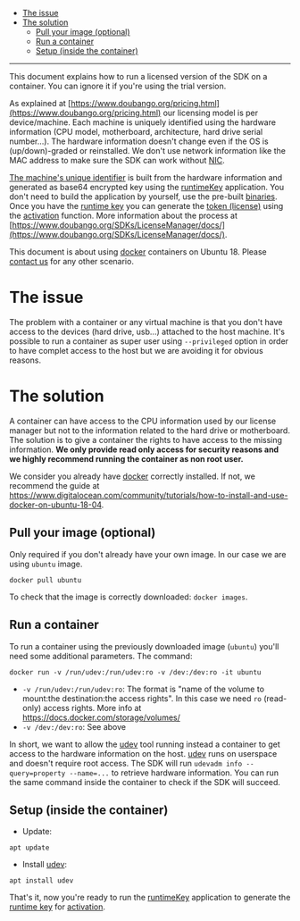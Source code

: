 - [The issue](#container-issue)
- [The solution](#container-solution)
  - [Pull your image (optional)](#container-solution-pull)
  - [Run a container](#container-solution-run)
  - [Setup (inside the container)](#container-solution-setup)

<hr />

This document explains how to run a licensed version of the SDK on a container. You can ignore it if you're using the trial version.

As explained at [https://www.doubango.org/pricing.html](https://www.doubango.org/pricing.html) our licensing model is per device/machine. 
Each machine is uniquely identified using the hardware information (CPU model, motherboard, architecture, hard drive serial number...). The hardware information doesn't change even if the OS is (up/down)-graded or reinstalled. We don't use network information like the MAC address to make sure the SDK can work without [NIC](https://en.wikipedia.org/wiki/Network_interface_controller).

[The machine's unique identifier](https://www.doubango.org/SDKs/LicenseManager/docs/Jargon.html#runtime-key) is built from the hardware information and generated as base64 encrypted key using the [runtimeKey](samples/c++/runtimeKey/) application. You don't need to build the application by yourself, use the pre-built [binaries](binaries).
Once you have the [runtime key](https://www.doubango.org/SDKs/LicenseManager/docs/Jargon.html#runtime-key) you can generate the [token (license)](https://www.doubango.org/SDKs/LicenseManager/docs/Jargon.html#token) using the [activation](https://www.doubango.org/SDKs/LicenseManager/docs/Activation_use_cases.html) function. More information about the process at [https://www.doubango.org/SDKs/LicenseManager/docs/](https://www.doubango.org/SDKs/LicenseManager/docs/).

This document is about using [docker](https://www.docker.com/) containers on Ubuntu 18. Please [contact us](https://www.doubango.org/#contact) for any other scenario.

<a name="container-issue"></a>
# The issue #
The problem with a container or any virtual machine is that you don't have access to the devices (hard drive, usb...) attached to the host machine.
It's possible to run a container as super user using `--privileged` option in order to have complet access to the host but we are avoiding it for obvious reasons.

<a name="container-solution"></a>
# The solution #
A container can have access to the CPU information used by our license manager but not to the information related to the hard drive or motherboard. The solution is to give a container the rights to have access to the missing information. 
**We only provide read only access for security reasons and we highly recommend running the container as non root user.**

We consider you already have [docker](https://www.docker.com/) correctly installed. If not, we recommend the guide at https://www.digitalocean.com/community/tutorials/how-to-install-and-use-docker-on-ubuntu-18-04.

<a name="container-solution-pull"></a>
## Pull your image (optional) ##
Only required if you don't already have your own image. In our case we are using `ubuntu` image.

```
docker pull ubuntu
```
To check that the image is correctly downloaded: `docker images`.

<a name="container-solution-run"></a>
## Run a container ##
To run a container using the previously downloaded image (`ubuntu`) you'll need some additional parameters.
The command:
```
docker run -v /run/udev:/run/udev:ro -v /dev:/dev:ro -it ubuntu
```
- `-v /run/udev:/run/udev:ro`: The format is "name of the volume to mount:the destination:the access rights". In this case we need `ro` (read-only) access rights. More info at https://docs.docker.com/storage/volumes/
- `-v /dev:/dev:ro`: See above

In short, we want to allow the [udev](https://en.wikipedia.org/wiki/Udev) tool running instead a container to get access to the hardware information on the host. [udev](https://en.wikipedia.org/wiki/Udev) runs on userspace and doesn't require root access. The SDK will run `udevadm info --query=property --name=...` to retrieve hardware information. You can run the same command inside the container to check if the SDK will succeed.

<a name="container-solution-setup"></a>
## Setup (inside the container) ##
- Update:
```
apt update
```
- Install [udev](https://en.wikipedia.org/wiki/Udev):
```
apt install udev
```

That's it, now you're ready to run the [runtimeKey](samples/c++/runtimeKey/) application to generate the [runtime key](https://www.doubango.org/SDKs/LicenseManager/docs/Jargon.html#runtime-key) for [activation](https://www.doubango.org/SDKs/LicenseManager/docs/Activation_use_cases.html).
